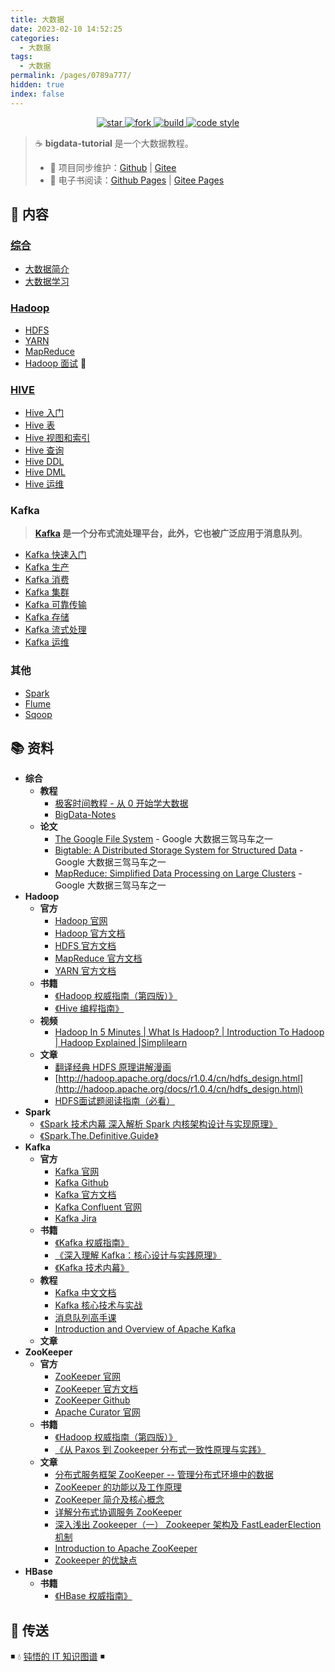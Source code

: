 ```yaml
---
title: 大数据
date: 2023-02-10 14:52:25
categories:
  - 大数据
tags:
  - 大数据
permalink: /pages/0789a777/
hidden: true
index: false
---
```


<p align="center">

  <a href="https://github.com/dunwu/bigdata-tutorial">
      <img alt="star" class="no-zoom" src="https://img.shields.io/github/stars/dunwu/bigdata-tutorial?style=for-the-badge">
  </a>

  <a href="https://github.com/dunwu/bigdata-tutorial">
      <img alt="fork" class="no-zoom" src="https://img.shields.io/github/forks/dunwu/bigdata-tutorial?style=for-the-badge">
  </a>

  <a href="https://github.com/dunwu/bigdata-tutorial/commits/master">
      <img alt="build" class="no-zoom" src="https://img.shields.io/github/actions/workflow/status/dunwu/bigdata-tutorial/deploy.yml?style=for-the-badge">
  </a>

  <a href="https://creativecommons.org/licenses/by-nc-sa/4.0/deed.zh">
      <img alt="code style" class="no-zoom" src="https://img.shields.io/github/license/dunwu/bigdata-tutorial?style=for-the-badge">
  </a>

</p>

> ☕ **bigdata-tutorial** 是一个大数据教程。
>
> - 🔁 项目同步维护：[Github](https://github.com/dunwu/bigdata-tutorial/) | [Gitee](https://gitee.com/turnon/bigdata-tutorial/)
> - 📖 电子书阅读：[Github Pages](https://dunwu.github.io/bigdata-tutorial/) | [Gitee Pages](http://turnon.gitee.io/bigdata-tutorial/)

## 📖 内容

### [综合](综合)

- [大数据简介](综合/01.大数据简介.md)
- [大数据学习](综合/02.大数据学习.md)

### [Hadoop](hadoop)

- [HDFS](hadoop/HDFS.md)
- [YARN](hadoop/YARN.md)
- [MapReduce](hadoop/MapReduce.md)
- [Hadoop 面试](hadoop/Hadoop面试.md) 💯

### [HIVE](hive)

- [Hive 入门](hive/Hive入门.md)
- [Hive 表](hive/Hive表.md)
- [Hive 视图和索引](hive/Hive视图和索引.md)
- [Hive 查询](hive/Hive查询.md)
- [Hive DDL](hive/HiveDDL.md)
- [Hive DML](hive/HiveDML.md)
- [Hive 运维](hive/Hive运维.md)

### Kafka

> **[Kafka](https://dunwu.github.io/waterdrop/pages/260fb327/) 是一个分布式流处理平台，此外，它也被广泛应用于消息队列**。

- [Kafka 快速入门](https://dunwu.github.io/waterdrop/pages/838a5f6a/)
- [Kafka 生产](https://dunwu.github.io/waterdrop/pages/f49f3bd2/)
- [Kafka 消费](https://dunwu.github.io/waterdrop/pages/4952bbd2/)
- [Kafka 集群](https://dunwu.github.io/waterdrop/pages/32977605/)
- [Kafka 可靠传输](https://dunwu.github.io/waterdrop/pages/4c187841/)
- [Kafka 存储](https://dunwu.github.io/waterdrop/pages/4d7aaaa2/)
- [Kafka 流式处理](https://dunwu.github.io/waterdrop/pages/640d44c6/)
- [Kafka 运维](https://dunwu.github.io/waterdrop/pages/91694ba0/)

### 其他

- [Spark](Spark.md)
- [Flume](Flume.md)
- [Sqoop](Sqoop.md)

## 📚 资料

- **综合**
  - **教程**
    - [极客时间教程 - 从 0 开始学大数据](https://time.geekbang.org/column/intro/100020201)
    - [BigData-Notes](https://github.com/heibaiying/BigData-Notes)
  - **论文**
    - [The Google File System](https://static.googleusercontent.com/media/research.google.com/zh-CN//archive/gfs-sosp2003.pdf) - Google 大数据三驾马车之一
    - [Bigtable: A Distributed Storage System for Structured Data](https://static.googleusercontent.com/media/research.google.com/zh-CN//archive/bigtable-osdi06.pdf) - Google 大数据三驾马车之一
    - [MapReduce: Simplified Data Processing on Large Clusters](https://static.googleusercontent.com/media/research.google.com/zh-CN//archive/mapreduce-osdi04.pdf) - Google 大数据三驾马车之一
- **Hadoop**
  - **官方**
    - [Hadoop 官网](https://hadoop.apache.org/)
    - [Hadoop 官方文档](https://hadoop.apache.org/docs/stable/index.html)
    - [HDFS 官方文档](https://hadoop.apache.org/docs/stable/hadoop-project-dist/hadoop-hdfs/HdfsDesign.html)
    - [MapReduce 官方文档](https://hadoop.apache.org/docs/stable/hadoop-mapreduce-client/hadoop-mapreduce-client-core/MapReduceTutorial.html)
    - [YARN 官方文档](https://hadoop.apache.org/docs/stable/hadoop-yarn/hadoop-yarn-site/YARN.html)
  - **书籍**
    - [《Hadoop 权威指南（第四版）》](https://book.douban.com/subject/27115351/)
    - [《Hive 编程指南》](https://book.douban.com/subject/25791255/)
  - **视频**
    - [Hadoop In 5 Minutes | What Is Hadoop? | Introduction To Hadoop | Hadoop Explained |Simplilearn](https://www.youtube.com/watch?v=aReuLtY0YMI)
  - **文章**
    - [翻译经典 HDFS 原理讲解漫画](https://blog.csdn.net/hudiefenmu/article/details/37655491)
    - [http://hadoop.apache.org/docs/r1.0.4/cn/hdfs_design.html](http://hadoop.apache.org/docs/r1.0.4/cn/hdfs_design.html)
    - [HDFS面试题阅读指南（必看）](https://www.iamshuaidi.com/26263.html)
- **Spark**
  - [《Spark 技术内幕 深入解析 Spark 内核架构设计与实现原理》](https://book.douban.com/subject/26649141/)
  - [《Spark.The.Definitive.Guide》](https://book.douban.com/subject/27035127/)
- **Kafka**
  - **官方**
    - [Kafka 官网](http://kafka.apache.org/)
    - [Kafka Github](https://github.com/apache/kafka)
    - [Kafka 官方文档](https://kafka.apache.org/documentation/)
    - [Kafka Confluent 官网](http://kafka.apache.org/)
    - [Kafka Jira](https://issues.apache.org/jira/projects/KAFKA?selectedItem=com.atlassian.jira.jira-projects-plugin:components-page)
  - **书籍**
    - [《Kafka 权威指南》](https://item.jd.com/12270295.html)
    - [《深入理解 Kafka：核心设计与实践原理》](https://item.jd.com/12489649.html)
    - [《Kafka 技术内幕》](https://item.jd.com/12234113.html)
  - **教程**
    - [Kafka 中文文档](https://github.com/apachecn/kafka-doc-zh)
    - [Kafka 核心技术与实战](https://time.geekbang.org/column/intro/100029201)
    - [消息队列高手课](https://time.geekbang.org/column/intro/100032301)
    - [Introduction and Overview of Apache Kafka](https://www.slideshare.net/mumrah/kafka-talk-tri-hug)
  - **文章**
- **ZooKeeper**
  - **官方**
    - [ZooKeeper 官网](http://zookeeper.apache.org/)
    - [ZooKeeper 官方文档](https://cwiki.apache.org/confluence/display/ZOOKEEPER)
    - [ZooKeeper Github](https://github.com/apache/zookeeper)
    - [Apache Curator 官网](http://curator.apache.org/)
  - **书籍**
    - [《Hadoop 权威指南（第四版）》](https://book.douban.com/subject/27115351/)
    - [《从 Paxos 到 Zookeeper 分布式一致性原理与实践》](https://item.jd.com/11622772.html)
  - **文章**
    - [分布式服务框架 ZooKeeper -- 管理分布式环境中的数据](https://www.ibm.com/developerworks/cn/opensource/os-cn-zookeeper/index.html)
    - [ZooKeeper 的功能以及工作原理](https://www.cnblogs.com/felixzh/p/5869212.html)
    - [ZooKeeper 简介及核心概念](https://github.com/heibaiying/BigData-Notes/blob/master/notes/ZooKeeper%E7%AE%80%E4%BB%8B%E5%8F%8A%E6%A0%B8%E5%BF%83%E6%A6%82%E5%BF%B5.md)
    - [详解分布式协调服务 ZooKeeper](https://draveness.me/zookeeper-chubby)
    - [深入浅出 Zookeeper（一） Zookeeper 架构及 FastLeaderElection 机制](http://www.jasongj.com/zookeeper/fastleaderelection/)
    - [Introduction to Apache ZooKeeper](https://www.slideshare.net/sauravhaloi/introduction-to-apache-zookeeper)
    - [Zookeeper 的优缺点](https://blog.csdn.net/wwwsq/article/details/7644445)
- **HBase**
  - **书籍**
    - [《HBase 权威指南》](https://book.douban.com/subject/10748460/)

## 🚪 传送

◾ 💧 [钝悟的 IT 知识图谱](https://dunwu.github.io/waterdrop/) ◾
